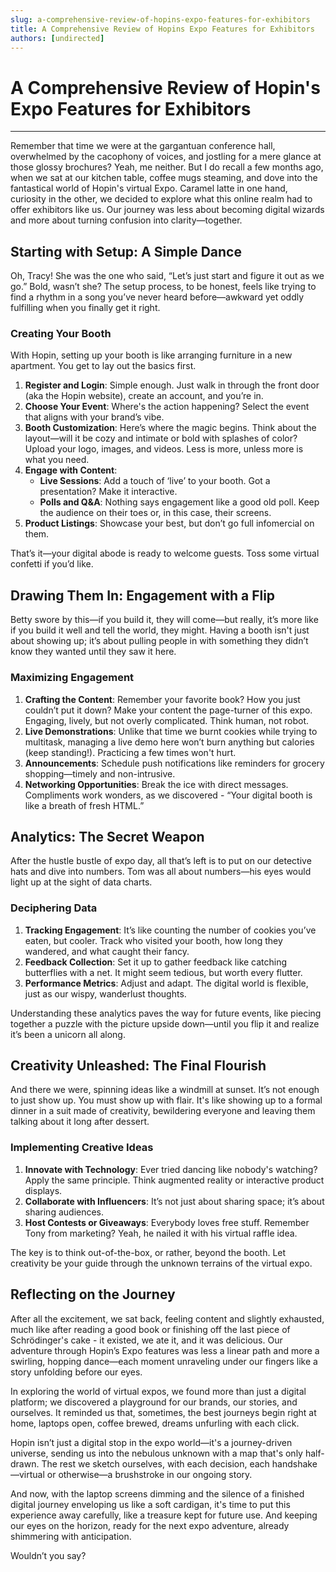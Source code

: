 ```yaml
---
slug: a-comprehensive-review-of-hopins-expo-features-for-exhibitors
title: A Comprehensive Review of Hopins Expo Features for Exhibitors
authors: [undirected]
---
```



# A Comprehensive Review of Hopin's Expo Features for Exhibitors

---

Remember that time we were at the gargantuan conference hall, overwhelmed by the cacophony of voices, and jostling for a mere glance at those glossy brochures? Yeah, me neither. But I do recall a few months ago, when we sat at our kitchen table, coffee mugs steaming, and dove into the fantastical world of Hopin's virtual Expo. Caramel latte in one hand, curiosity in the other, we decided to explore what this online realm had to offer exhibitors like us. Our journey was less about becoming digital wizards and more about turning confusion into clarity—together.

## Starting with Setup: A Simple Dance 

Oh, Tracy! She was the one who said, “Let’s just start and figure it out as we go.” Bold, wasn’t she? The setup process, to be honest, feels like trying to find a rhythm in a song you’ve never heard before—awkward yet oddly fulfilling when you finally get it right.

### Creating Your Booth

With Hopin, setting up your booth is like arranging furniture in a new apartment. You get to lay out the basics first.

1. **Register and Login**: Simple enough. Just walk in through the front door (aka the Hopin website), create an account, and you’re in.
2. **Choose Your Event**: Where's the action happening? Select the event that aligns with your brand’s vibe.
3. **Booth Customization**: Here’s where the magic begins. Think about the layout—will it be cozy and intimate or bold with splashes of color? Upload your logo, images, and videos. Less is more, unless more is what you need.
4. **Engage with Content**:
   - **Live Sessions**: Add a touch of ‘live’ to your booth. Got a presentation? Make it interactive.
   - **Polls and Q&A**: Nothing says engagement like a good old poll. Keep the audience on their toes or, in this case, their screens.
5. **Product Listings**: Showcase your best, but don’t go full infomercial on them.

That’s it—your digital abode is ready to welcome guests. Toss some virtual confetti if you’d like.

## Drawing Them In: Engagement with a Flip 

Betty swore by this—if you build it, they will come—but really, it’s more like if you build it well and tell the world, they might. Having a booth isn't just about showing up; it’s about pulling people in with something they didn’t know they wanted until they saw it here.

### Maximizing Engagement

1. **Crafting the Content**: Remember your favorite book? How you just couldn’t put it down? Make your content the page-turner of this expo. Engaging, lively, but not overly complicated. Think human, not robot.
2. **Live Demonstrations**: Unlike that time we burnt cookies while trying to multitask, managing a live demo here won’t burn anything but calories (keep standing!). Practicing a few times won't hurt.
3. **Announcements**: Schedule push notifications like reminders for grocery shopping—timely and non-intrusive. 
4. **Networking Opportunities**: Break the ice with direct messages. Compliments work wonders, as we discovered - “Your digital booth is like a breath of fresh HTML.”

## Analytics: The Secret Weapon 

After the hustle bustle of expo day, all that’s left is to put on our detective hats and dive into numbers. Tom was all about numbers—his eyes would light up at the sight of data charts.

### Deciphering Data

1. **Tracking Engagement**: It’s like counting the number of cookies you’ve eaten, but cooler. Track who visited your booth, how long they wandered, and what caught their fancy.
2. **Feedback Collection**: Set it up to gather feedback like catching butterflies with a net. It might seem tedious, but worth every flutter.
3. **Performance Metrics**: Adjust and adapt. The digital world is flexible, just as our wispy, wanderlust thoughts.

Understanding these analytics paves the way for future events, like piecing together a puzzle with the picture upside down—until you flip it and realize it’s been a unicorn all along.

## Creativity Unleashed: The Final Flourish 

And there we were, spinning ideas like a windmill at sunset. It’s not enough to just show up. You must show up with flair. It's like showing up to a formal dinner in a suit made of creativity, bewildering everyone and leaving them talking about it long after dessert.

### Implementing Creative Ideas

1. **Innovate with Technology**: Ever tried dancing like nobody's watching? Apply the same principle. Think augmented reality or interactive product displays.
2. **Collaborate with Influencers**: It’s not just about sharing space; it’s about sharing audiences.
3. **Host Contests or Giveaways**: Everybody loves free stuff. Remember Tony from marketing? Yeah, he nailed it with his virtual raffle idea.

The key is to think out-of-the-box, or rather, beyond the booth. Let creativity be your guide through the unknown terrains of the virtual expo.

## Reflecting on the Journey

After all the excitement, we sat back, feeling content and slightly exhausted, much like after reading a good book or finishing off the last piece of Schrödinger's cake - it existed, we ate it, and it was delicious. Our adventure through Hopin’s Expo features was less a linear path and more a swirling, hopping dance—each moment unraveling under our fingers like a story unfolding before our eyes.

In exploring the world of virtual expos, we found more than just a digital platform; we discovered a playground for our brands, our stories, and ourselves. It reminded us that, sometimes, the best journeys begin right at home, laptops open, coffee brewed, dreams unfurling with each click.

Hopin isn’t just a digital stop in the expo world—it's a journey-driven universe, sending us into the nebulous unknown with a map that's only half-drawn. The rest we sketch ourselves, with each decision, each handshake—virtual or otherwise—a brushstroke in our ongoing story.

And now, with the laptop screens dimming and the silence of a finished digital journey enveloping us like a soft cardigan, it's time to put this experience away carefully, like a treasure kept for future use. And keeping our eyes on the horizon, ready for the next expo adventure, already shimmering with anticipation.

Wouldn’t you say?